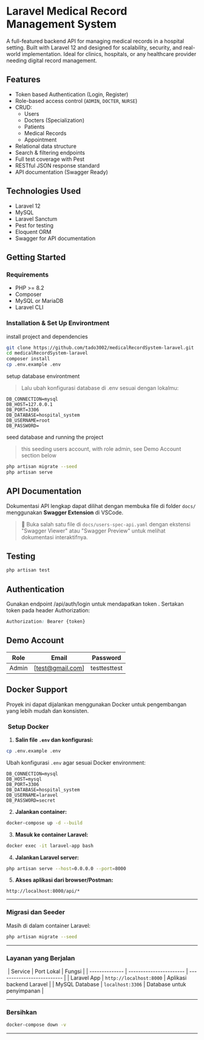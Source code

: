 # Laravel Medical Record Management System

A full-featured backend API for managing medical records in a hospital setting. Built with Laravel 12 and designed for scalability, security, and real-world implementation. Ideal for clinics, hospitals, or any healthcare provider needing digital record management.

## Features

- Token based Authentication (Login, Register)
- Role-based access control (`ADMIN`, `DOCTER`, `NURSE`)
- CRUD:
  - Users
  - Docters (Specialization)
  - Patients
  - Medical Records
  - Appointment
- Relational data structure 
- Search & filtering endpoints
- Full test coverage with Pest
- RESTful JSON response standard
- API documentation (Swagger Ready)

## Technologies Used

- Laravel 12
- MySQL
- Laravel Sanctum 
- Pest for testing
- Eloquent ORM
- Swagger for API documentation

## Getting Started

### Requirements

- PHP >= 8.2
- Composer
- MySQL or MariaDB
- Laravel CLI

### Installation & Set Up Environtment

install project and dependencies
```bash
git clone https://github.com/tado3002/medicalRecordSystem-laravel.git
cd medicalRecordSystem-laravel
composer install
cp .env.example .env
```

setup database environtment
> Lalu ubah konfigurasi database di .env sesuai dengan lokalmu:
```dotenv
DB_CONNECTION=mysql
DB_HOST=127.0.0.1
DB_PORT=3306
DB_DATABASE=hospital_system
DB_USERNAME=root
DB_PASSWORD=
```
seed database and running the project
> this seeding users account, with role admin, see Demo Account section below

```bash
php artisan migrate --seed
php artisan serve
```

## API Documentation

Dokumentasi API lengkap dapat dilihat dengan membuka file di folder `docs/` menggunakan **Swagger Extension** di VSCode.

> 📂 Buka salah satu file di `docs/users-spec-api.yaml` dengan ekstensi "Swagger Viewer" atau "Swagger Preview" untuk melihat dokumentasi interaktifnya.

## Testing

```bash
php artisan test
```

## Authentication
Gunakan endpoint /api/auth/login untuk mendapatkan token . Sertakan token pada header Authorization:

```css
Authorization: Bearer {token}
```

## Demo Account

| Role   | Email                                           | Password     |
| ------ | ----------------------------------------------- | -------------|
| Admin  | [test@gmail.com]                                | testtesttest |


##  Docker Support

Proyek ini dapat dijalankan menggunakan Docker untuk pengembangan yang lebih mudah dan konsisten.

### ️ Setup Docker

1. **Salin file `.env` dan konfigurasi:**

```bash
cp .env.example .env
```

Ubah konfigurasi `.env` agar sesuai Docker environment:

```dotenv
DB_CONNECTION=mysql
DB_HOST=mysql
DB_PORT=3306
DB_DATABASE=hospital_system
DB_USERNAME=laravel
DB_PASSWORD=secret
```

2. **Jalankan container:**

```bash
docker-compose up -d --build
```

3. **Masuk ke container Laravel:**

```bash
docker exec -it laravel-app bash
```

4. **Jalankan Laravel server:**

```bash
php artisan serve --host=0.0.0.0 --port=8000
```

5. **Akses aplikasi dari browser/Postman:**

```
http://localhost:8000/api/*
```

---

### Migrasi dan Seeder

Masih di dalam container Laravel:

```bash
php artisan migrate --seed
```

---

### Layanan yang Berjalan
️
| Service        | Port Lokal              | Fungsi                     |
| -------------- | ----------------------- | -------------------------- |
| Laravel App    | `http://localhost:8000` | Aplikasi backend Laravel   |
| MySQL Database | `localhost:3306`        | Database untuk penyimpanan |

---

### Bersihkan

```bash
docker-compose down -v
```

---


